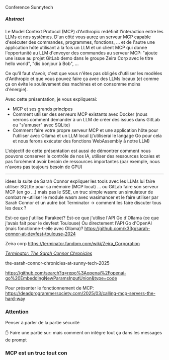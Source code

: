 Conference Sunnytech
##### Abstract

Le Model Context Protocol (MCP) d'Anthropic redéfinit l'interaction entre les LLMs et nos systèmes. D'un côté vous aurez un serveur MCP capable d'exécuter des commandes, programmes, fonctions, ... et de l'autre une application hôte utilisant à la fois un LLM et un client MCP qui donne l'opportunité au LLM d'envoyer des commandes au serveur MCP: "ajoute une issue au projet GitLab demo dans le groupe Zeira Corp avec le titre hello world", "dis bonjour à Bob", ...

Ce qu'il faut s'avoir, c'est que vous n'êtes pas obligés d'utiliser les modèles d'Anthropic et que vous pouvez faire ça avec des LLMs locaux (et comme ça on évite le soulèvement des machines et on consomme moins d'énergie).

Avec cette présentation, je vous expliquerai:

- MCP et ses grands principes
- Comment utiliser des serveurs MCP existants avec Docker (nous verrons comment demander à un LLM de créer des issues dans GitLab ou "s'amuser" avec SQLite)
- Comment faire votre propre serveur MCP et une application hôte pour l'utiliser avec Ollama et un LLM local (j'utiliserai le langage Go pour cela et nous ferons exécuter des fonctions WebAssembly à notre LLM)

L'objectif de cette présentation est aussi de démontrer comment nous pouvons conserver le contrôle de nos IA, utiliser des ressources locales et pas forcément avoir besoin de ressources importantes (par exemple, nous n'avons pas toujours besoin de GPU)

---
idees
la suite de Sarah Connor
expliquer les tools avec les LLMs
lui faire utiliser SQLIte pour sa mémoire (MCP local) ... ou GitLab
faire son serveur MCP (en go ...) mais pas le SSE, un truc simple
	wasm: un simulateur de combat
re-utiliser le module wasm avec wasimancer
et le faire utiliser par Sarah Connor et un autre bot Terminator
-> comment les faire discuter tous les deux ?

Est-ce que j'utilise Parakeet?
Est-ce que j'utilise l'API Go d'Ollama (ce que j'avais fait pour le devfest Toulouse)
Ou directement l'API Go d'OpenAI (mais fonctionne-t-elle avec Ollama)?
https://github.com/k33g/sarah-connor-at-devfest-toulouse-2024

Zeira corp
https://terminator.fandom.com/wiki/Zeira_Corporation

_[Terminator: The Sarah Connor Chronicles](https://terminator.fandom.com/wiki/Terminator:_The_Sarah_Connor_Chronicles "Terminator: The Sarah Connor Chronicles")_



the-sarah-connor-chronicles-at-sunny-tech-2025

https://github.com/search?q=repo%3Aopenai%2Fopenai-go%20EmbeddingNewParamsInputUnion&type=code


Pour présenter le fonctionnement de MCP:
https://deadprogrammersociety.com/2025/03/calling-mcp-servers-the-hard-way



### Attention
Penser à parler de la partie sécurité

✋ Faire une partie sur:
mais comment on intègre tout ça dans les messages de prompt


### MCP est un truc tout con
